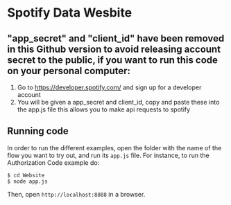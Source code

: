 # Spotify Data Wesbite

## "app_secret" and "client_id" have been removed in this Github version to avoid releasing account secret to the public, if you want to run this code on your personal computer:

1) Go to https://developer.spotify.com/ and sign up for a developer account
2) You will be given a app_secret and client_id, copy and paste these into the app.js file this allows you to make api requests to spotify


## Running code
In order to run the different examples, open the folder with the name of the flow you want to try out, and run its `app.js` file. For instance, to run the Authorization Code example do:

    $ cd Website
    $ node app.js

Then, open `http://localhost:8888` in a browser.
